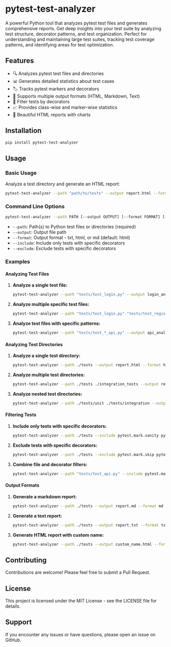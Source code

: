 # pytest-test-analyzer

A powerful Python tool that analyzes pytest test files and generates comprehensive reports. Get deep insights into your test suite by analyzing test structure, decorator patterns, and test organization. Perfect for understanding and maintaining large test suites, tracking test coverage patterns, and identifying areas for test optimization.

## Features

- 🔍 Analyzes pytest test files and directories
- 📊 Generates detailed statistics about test cases
- 🏷️ Tracks pytest markers and decorators
- 📝 Supports multiple output formats (HTML, Markdown, Text)
- 🎯 Filter tests by decorators
- 📈 Provides class-wise and marker-wise statistics
- 🎨 Beautiful HTML reports with charts

## Installation

```bash
pip install pytest-test-analyzer
```

## Usage

### Basic Usage

Analyze a test directory and generate an HTML report:

```bash
pytest-test-analyzer --path "path/to/tests" --output report.html --format html
```

### Command Line Options

```bash
pytest-test-analyzer --path PATH [--output OUTPUT] [--format FORMAT] [--include INCLUDE] [--exclude EXCLUDE]
```

- `--path`: Path(s) to Python test files or directories (required)
- `--output`: Output file path
- `--format`: Output format - txt, html, or md (default: html)
- `--include`: Include only tests with specific decorators
- `--exclude`: Exclude tests with specific decorators

### Examples

#### Analyzing Test Files

1. **Analyze a single test file:**
   ```bash
   pytest-test-analyzer --path "tests/test_login.py" --output login_analysis.html --format html
   ```

2. **Analyze multiple specific test files:**
   ```bash
   pytest-test-analyzer --path "tests/test_login.py" "tests/test_registration.py" --output auth_analysis.html
   ```

3. **Analyze test files with specific patterns:**
   ```bash
   pytest-test-analyzer --path "tests/test_*_api.py" --output api_analysis.html
   ```

#### Analyzing Test Directories

1. **Analyze a single test directory:**
   ```bash
   pytest-test-analyzer --path ./tests --output report.html --format html
   ```

2. **Analyze multiple test directories:**
   ```bash
   pytest-test-analyzer --path ./tests ./integration_tests --output report.html
   ```

3. **Analyze nested test directories:**
   ```bash
   pytest-test-analyzer --path ./tests/unit ./tests/integration --output nested_analysis.html
   ```

#### Filtering Tests

1. **Include only tests with specific decorators:**
   ```bash
   pytest-test-analyzer --path ./tests --include pytest.mark.sanity pytest.mark.regression
   ```

2. **Exclude tests with specific decorators:**
   ```bash
   pytest-test-analyzer --path ./tests --exclude pytest.mark.skip pytest.mark.xfail
   ```

3. **Combine file and decorator filters:**
   ```bash
   pytest-test-analyzer --path "tests/test_api.py" --include pytest.mark.smoke --output api_smoke.html
   ```

#### Output Formats

1. **Generate a markdown report:**
   ```bash
   pytest-test-analyzer --path ./tests --output report.md --format md
   ```

2. **Generate a text report:**
   ```bash
   pytest-test-analyzer --path ./tests --output report.txt --format txt
   ```

3. **Generate HTML report with custom name:**
   ```bash
   pytest-test-analyzer --path ./tests --output custom_name.html --format html
   ```

## Contributing

Contributions are welcome! Please feel free to submit a Pull Request.

## License

This project is licensed under the MIT License - see the LICENSE file for details.

## Support

If you encounter any issues or have questions, please open an issue on GitHub. 